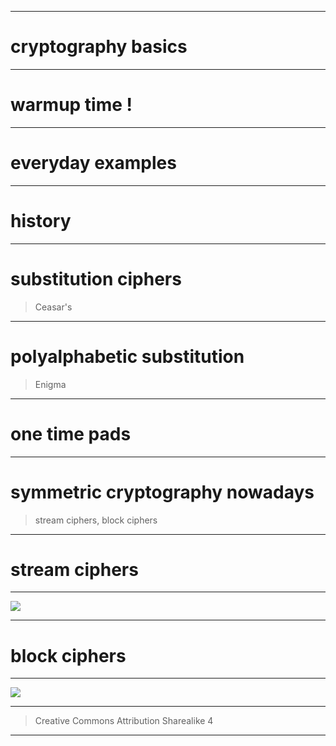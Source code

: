 
---

# cryptography basics

---

# warmup time !

---

# everyday examples

--- 

# history

---

# substitution ciphers
> Ceasar's

---

# polyalphabetic substitution
> Enigma

---

# one time pads

---

# symmetric cryptography nowadays
> stream ciphers, block ciphers

---

# stream ciphers

---

![](../images/wep_rc4.png)

---

# block ciphers

---

![](../images/electronic_codebook.jpg)

--- 

> Creative Commons Attribution Sharealike 4

--- 
